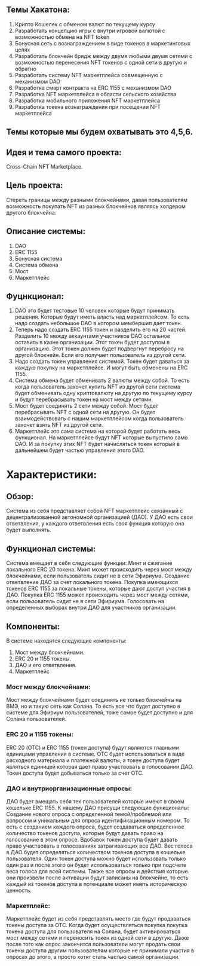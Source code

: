 ## Темы Хакатона:

1. Крипто Кошелек с обменом валют по текущему курсу
2. Разработать концепцию игры с внутри игровой валютой с возможностью обмена на NFT token
3. Бонусная сеть с вознаграждением в виде токенов в маркетинговых целях
4. Разработать блокчейн бридж между двумя любыми двумя сетями с возможностью перенесения NFT токенов с одной сети в другую и обратно
5. Разработать систему NFT маркетплейса совмещенную с механизмом DAO
6. Разработка смарт контракта на ERC 1155 c механизмом DAO
7. Разработка NFT маркетплейса в области сельского хозяйства
8. Разработка мобильного приложения NFT маркетплейса
9. Разработка токена вознаграждения при посещении NFT маркетплейса

## Темы которые мы будем охватывать это 4,5,6.

## Идея и тема самого проекта:

Cross-Chain NFT Marketplace.

## Цель проекта:

Стереть границы между разными блокчейнами, давая пользователям возможность покупать NFT из разных блокчейнов являясь холдером другого блокчейна.

## Описание системы:

1. DAO
2. ERC 1155
3. Бонусная система
4. Система обмена
5. Мост
6. Маркетплейс

## Фуцнкционал:

1. DAO это будет тестовые 10 человек которые будут принимать решения. Которые будут иметь власть над маркетплейсом. То есть надо создать небольшое DAO в котором мембершип дает токен.
2. Теперь надо создать ERC 1155 токен и разделить его на 20 частей. Разделить 10 между аккаунтами участников DAO остальное оставить в казне организации. Этот токен будет доступом в организацию. Этот токен должен будет подвергнут перебросу на другой блокчейн. Если его получает пользователь из другой сети.
3. Надо создать токен управления системой. Токен будет даваться за каждую покупку на маркетплейсе. И могут быть обменены на ERC 1155.
4. Система обмена будет обменивать 2 валюты между собой. То есть когда пользователь захочет купить NFT из другой сети система будет обменивать одну криптовалюту на другую по текущему курсу и будут перебрасывать токен на мост между сетями.
5. Мост будет соединять 2 сети между собой. Мост будет перебрасывать NFT с одной сети на другую. Он будет взаимодействовать с нашим маркетплейсом когда пользователь захочет взять NFT из другой сети.
6. Маркетплейс это сама система на которой будет работать весь функционал. На маркетплейсе будут NFT которые выпустило само DAO. И за покупку этих NFT будет начисляться токен который в дальнейшем будет частью управления этого DAO.

# Характеристики:

## Обзор:
Система из себя представляет собой NFT маркетплейс связанный с децентрализованной автономной организацией (ДАО). У ДАО есть свои ответвления, у каждого ответвления есть своя функция которую она будет выполнять.  

## Функционал системы:
Система вмещает в себя следующие функции:
Минт и сжигание локального ERC 20 токена.
Минт может происходить через мост между блокчейнами, если пользователь сидит не в сети Эфириума.
Создание ответвление ДАО за счет локального токена.
Покупка имеющихся токенов ERC 1155 за локальные токены, которые дают доступ участия в ДАО.
Покупка ERC 1155 может происходить через мост между сетями, если пользователь сидит не в сети Эфириума. 
Голосовать на определенных выборах внутри ДАО для участников организации.
	
## Компоненты:
В системе находятся следующие компоненты:
1. Мост между блокчейнами.
2. ERC 20 и 1155 токены.
3. ДАО и его ответвления.
4. Маркетплейс
	
### Мост между блокчейнами:
Мост между блокчейнами будет соединять не только блокчейны на ВМЭ, но и такую сеть как Солана. То есть все что будет доступно в системе для Эфириум пользователей, тоже самое будет доступно и для Солана пользователей. 
	
### ERC 20 и 1155 токены:
ERC 20 (ОТС) и ERC 1155 (токен доступа) будут являются главными единицами управления в системе. ОТС будет использоваться в виде расходного материала и платежной валюты, а токен доступа будет являться единицей которая дает право участвовать в голосовании ДАО. Токен доступа будет добываться только за счет ОТС. 

### ДАО и внутриорганизационные опросы:
ДАО будет вмещать себя тех пользователей которые имеют в своем кошельке ERC 1155. К нашему ДАО присущи следующие функционалы:
Создание нового опроса с определенной темой/проблемой или вопросом и уникальным для опроса идентификационным номером. То есть с созданием каждого опроса, будет создаваться определенное количество токенов доступа, которые будут давать право на голосование в этом опросе. Вдобавок токен доступа будет давать право участвовать в голосованиях затрагивающих все ДАО.
Вес голоса в ДАО будет определяться количеством токенов доступа в кошельке пользователя.
Один токен доступа можно будет использовать только один раз и после этого он будет использоваться только при подсчете веса голоса для всей системы. Также все опросы и действия которые они произвели после активации будут записаны на блокчейне, то есть каждый из токенов доступа в потенциале может иметь историческую ценность.
	
### Маркетплейс:
Маркетплейс будет из себя представлять место где будут продаваться токены доступа за ОТС. Когда будет осуществляться покупка покупка токена доступа для пользователя на Солана, будет активироваться мост между сетями и переносить токен из одной сети в другую. 
	Даже после того как опрос закончится пользователи могут продать свои токены доступа другим пользователям которые не принимали участия в опросах до этого, а просто хотят стать частью самой организации.
